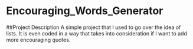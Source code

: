 # Encouraging_Words_Generator

##Project Description
A simple project that I used to go over the idea of lists. It is even coded in a way that takes into consideration if I want to add more encouraging quotes. 
